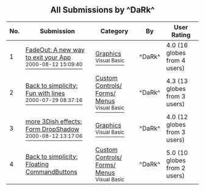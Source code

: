 ﻿<div align="center">

## All Submissions by ^DaRk^

</div>

No.  | Submission | Category | By   | User Rating
---- | ---------- | -------- | ---- | -----------
1 | [FadeOut: A new way to exit your App<br /><sup>2000-08-12 15:09:40</sup>](https://github.com/Planet-Source-Code/dark-fadeout-a-new-way-to-exit-your-app__1-10637) | [Graphics<br /><sup>Visual Basic</sup>](../ByCategory/graphics__1-46.md) | ^DaRk^ | 4.0 (16 globes from 4 users)
2 | [Back to simplicity: Fun with lines<br /><sup>2000-07-29 08:37:16</sup>](https://github.com/Planet-Source-Code/dark-back-to-simplicity-fun-with-lines__1-10185) | [Custom Controls/ Forms/  Menus<br /><sup>Visual Basic</sup>](../ByCategory/custom-controls-forms-menus__1-4.md) | ^DaRk^ | 4.3 (13 globes from 3 users)
3 | [more 3Dish effects: Form DropShadow<br /><sup>2000-08-12 13:17:06</sup>](https://github.com/Planet-Source-Code/dark-more-3dish-effects-form-dropshadow__1-10632) | [Graphics<br /><sup>Visual Basic</sup>](../ByCategory/graphics__1-46.md) | ^DaRk^ | 4.0 (12 globes from 3 users)
4 | [Back to simplicity: Floating CommandButtons<br />](https://github.com/Planet-Source-Code/dark-back-to-simplicity-floating-commandbuttons__1-10160) | [Custom Controls/ Forms/  Menus<br /><sup>Visual Basic</sup>](../ByCategory/custom-controls-forms-menus__1-4.md) | ^DaRk^ | 5.0 (10 globes from 2 users)
